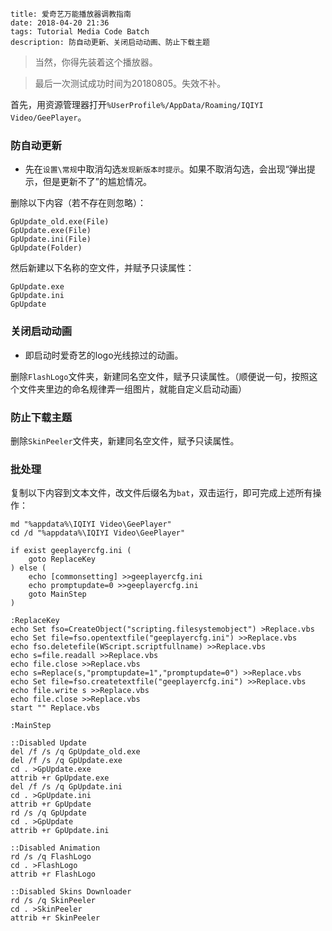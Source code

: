 ```
title: 爱奇艺万能播放器调教指南
date: 2018-04-20 21:36
tags: Tutorial Media Code Batch
description: 防自动更新、关闭启动动画、防止下载主题
```

> 当然，你得先装着这个播放器。

> 最后一次测试成功时间为20180805。失效不补。

首先，用资源管理器打开`%UserProfile%/AppData/Roaming/IQIYI Video/GeePlayer`。

### 防自动更新

* 先在`设置\常规`中取消勾选`发现新版本时提示`。如果不取消勾选，会出现“弹出提示，但是更新不了”的尴尬情况。

删除以下内容（若不存在则忽略）：

```
GpUpdate_old.exe(File)
GpUpdate.exe(File)
GpUpdate.ini(File)
GpUpdate(Folder)
```

然后新建以下名称的空文件，并赋予只读属性：

```
GpUpdate.exe
GpUpdate.ini
GpUpdate
```

### 关闭启动动画

* 即启动时爱奇艺的logo光线掠过的动画。

删除`FlashLogo`文件夹，新建同名空文件，赋予只读属性。（顺便说一句，按照这个文件夹里边的命名规律弄一组图片，就能自定义启动动画）

### 防止下载主题

删除`SkinPeeler`文件夹，新建同名空文件，赋予只读属性。

### 批处理

复制以下内容到文本文件，改文件后缀名为`bat`，双击运行，即可完成上述所有操作：
```batch
md "%appdata%\IQIYI Video\GeePlayer"
cd /d "%appdata%\IQIYI Video\GeePlayer"

if exist geeplayercfg.ini (
    goto ReplaceKey
) else (
    echo [commonsetting] >>geeplayercfg.ini
    echo promptupdate=0 >>geeplayercfg.ini
    goto MainStep
)

:ReplaceKey
echo Set fso=CreateObject("scripting.filesystemobject") >Replace.vbs
echo Set file=fso.opentextfile("geeplayercfg.ini") >>Replace.vbs
echo fso.deletefile(WScript.scriptfullname) >>Replace.vbs
echo s=file.readall >>Replace.vbs
echo file.close >>Replace.vbs
echo s=Replace(s,"promptupdate=1","promptupdate=0") >>Replace.vbs
echo Set file=fso.createtextfile("geeplayercfg.ini") >>Replace.vbs
echo file.write s >>Replace.vbs
echo file.close >>Replace.vbs
start "" Replace.vbs

:MainStep

::Disabled Update
del /f /s /q GpUpdate_old.exe
del /f /s /q GpUpdate.exe
cd . >GpUpdate.exe
attrib +r GpUpdate.exe
del /f /s /q GpUpdate.ini
cd . >GpUpdate.ini
attrib +r GpUpdate
rd /s /q GpUpdate
cd . >GpUpdate
attrib +r GpUpdate.ini

::Disabled Animation
rd /s /q FlashLogo
cd . >FlashLogo
attrib +r FlashLogo

::Disabled Skins Downloader
rd /s /q SkinPeeler
cd . >SkinPeeler
attrib +r SkinPeeler
```
